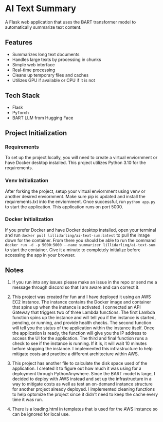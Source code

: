 # AI Text Summary

A Flask web application that uses the BART transformer model to automatically summarize text content.

## Features

- Summarizes long text documents  
- Handles large texts by processing in chunks  
- Simple web interface
- Real-time processing
- Cleans up temporary files and caches
- Utilizes GPU if available or CPU if it is not

## Tech Stack

- Flask
- PyTorch
- BART LLM from Hugging Face

## Project Initialization

### Requirements

To set up the project locally, you will need to create a virtual enviornment or have Docker desktop 
installed. This project utilizes Python 3.10 for the requirements.

### Venv Initialization

After forking the project, setup your virtual enviornment using venv or another desired enviornment. 
Make sure pip is updated and install the requirements.txt into the enviornment. Once successful, run 
```python app.py``` to start the application. This application runs on port 5000.

### Docker Initialization

If you prefer Docker and have Docker desktop installed, open your terminal and run ```docker pull lillidarling/ai-text-sum:latest``` to pull the image down for the container. From there you should be able to run the 
command ```docker run -d -p 5000:5000 --name summarizer lillidarling/ai-text-sum``` to start the container. 
Give it a minute to completely initialize before accessing the app in your browser. 

## Notes

1) If you run into any issues please make an issue in the repo or send me a message through discord so that I 
am aware and can correct it.

2) This project was created for fun and I have deployed it using an AWS EC2 instance. The instance 
contains the Docker image and container that spins up when the instance is activated. I connected an API 
Gateway that triggers two of three Lambda functions. The first Lambda function spins up the instance and 
will tell you if the instance is started, pending, or running, and provide health checks. The second function 
will tell you the status of the application within the instance itself. Once the application is ready, the 
function will give you the IP address to access the UI for the application. The third and final function runs 
a check to see if the instance is running. If it is, it will wait 10 minutes before stopping the instance. I
implemented this infrastructure to help mitigate costs and practice a different architecture within AWS.

3) This project has another file to calculate the disk space used of the application. I created it to figure 
out how much it was using for a deployment through PythonAnywhere. Since the BART model is large, I decided 
to deploy with AWS instead and set up the infrastructure in a way to mitigate costs as well as test an 
on-demand instance structure for another project already deployed. I implemented cleaning functions to help 
optomize the project since it didn't need to keep the cache every time it was run.

4) There is a loading.html in templates that is used for the AWS instance so can be ignored for local use.